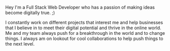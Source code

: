 

Hey I'm a Full Stack Web Developer who has a passion of making ideas become digitally true. ;)


I constantly work on different projects that interest me and help businesses that I believe in to meet their digital potential and thrive in the online world.
Me and my team always push for a breakthrough in the world and to change things. I always am on lookout for cool collaborations to help push things to the next level.
